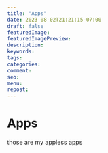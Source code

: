 ```yaml
---
title: "Apps"
date: 2023-08-02T21:21:15-07:00
draft: false
featuredImage:
featuredImagePreview: 
description:
keywords:
tags: 
categories: 
comment:
seo:
menu:
repost:
---
```

# Apps
those are my appless apps
